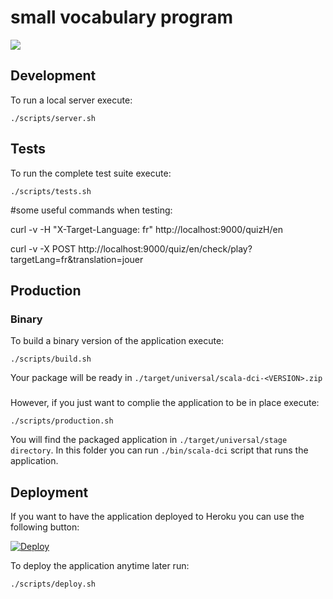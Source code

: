 # small vocabulary program

![](https://playframework.com/assets/images/logos/play_full_color.png)

## Development

To run a local server execute:

    ./scripts/server.sh

## Tests

To run the complete test suite execute:

    ./scripts/tests.sh

#some useful commands when testing:

curl -v -H "X-Target-Language: fr" http://localhost:9000/quizH/en

curl -v -X POST http://localhost:9000/quiz/en/check/play?targetLang\=fr\&translation\=jouer

## Production

### Binary

To build a binary version of the application execute:

    ./scripts/build.sh

Your package will be ready in `./target/universal/scala-dci-<VERSION>.zip`

###

However, if you just want to complie the application to be in place execute:

    ./scripts/production.sh

You will find the packaged application in `./target/universal/stage directory`. In this folder you can run `./bin/scala-dci` script that runs the application.

## Deployment

If you want to have the application deployed to Heroku you can use the following button:

[![Deploy](https://www.herokucdn.com/deploy/button.png)](https://heroku.com/deploy)

To deploy the application anytime later run:

    ./scripts/deploy.sh